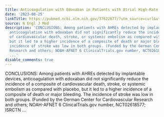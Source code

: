 ```yaml
---
title: Anticoagulation with Edoxaban in Patients with Atrial High-Rate Episodes
date: '2023-08-25'
linkTitle: https://pubmed.ncbi.nlm.nih.gov/37622677/?utm_source=curl&utm_medium=rss&utm_campaign=pubmed-2&utm_content=1LIK-026Y9bjRE4xDQ231BSa89BnY4O2Rfi-9WXQd8C31C6cqE&fc=20211015124055&ff=20230825181052&v=2.17.9.post6+86293ac
source: N Engl J Med
description: 'CONCLUSIONS: Among patients with AHREs detected by implantable devices,
  anticoagulation with edoxaban did not significantly reduce the incidence of a composite
  of cardiovascular death, stroke, or systemic embolism as compared with placebo,
  but it led to a higher incidence of a composite of death or major bleeding. The
  incidence of stroke was low in both groups. (Funded by the German Center for Cardiovascular
  Research and others; NOAH-AFNET 6 ClinicalTrials.gov number, NCT02618577; ISRCTN
  ...'
disable_comments: true
---
```

CONCLUSIONS: Among patients with AHREs detected by implantable devices, anticoagulation with edoxaban did not significantly reduce the incidence of a composite of cardiovascular death, stroke, or systemic embolism as compared with placebo, but it led to a higher incidence of a composite of death or major bleeding. The incidence of stroke was low in both groups. (Funded by the German Center for Cardiovascular Research and others; NOAH-AFNET 6 ClinicalTrials.gov number, NCT02618577; ISRCTN ...